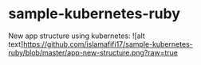 # sample-kubernetes-ruby
New app structure using kubernetes:
![alt text]https://github.com/islamafifi17/sample-kubernetes-ruby/blob/master/app-new-structure.png?raw=true
